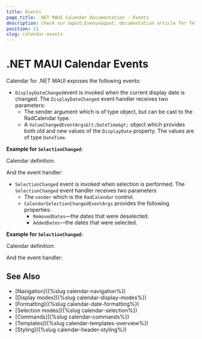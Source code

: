```yaml
---
title: Events
page_title: .NET MAUI Calendar Documentation - Events
description: Check our &quot;Evenys&quot; documentation article for Telerik Calendar for .NET MAUI control.
position: 11
slug: calendar-events
---
```


# .NET MAUI Calendar Events

Calendar for .NET MAUI exposes the following events:

* `DisplayDateChanged`event is invoked when the current display date is changed. The `DisplayDateChanged` event handler receives two parameters:
	* The sender argument which is of type object, but can be cast to the RadCalendar type.
	* A `ValueChangedEventArgs&lt;DateTime&gt;` object which provides both old and new values of the `DisplayDate` property. The values are of type `DateTime`.

**Example for `SelectionChanged`:**

Calendar definition:

<snippet id='calendar-displaydate-event'/>

And the event handler:

<snippet id='calendar-displaydate-changed'/>


* `SelectionChanged` event is invoked when selection is performed. The `SelectionChanged` event handler receives two parameters
	* The `sender` which is the `RadCalendar` control.
	* `CalendarSelectionChangedEventArgs` provides the following properties:
		- `RemovedDates`&mdash;the dates that were deselected.
		- `AddedDates`&mdash;the dates that were selected.

**Example for `SelectionChanged`:**

Calendar definition:

<snippet id='calendar-selection-event'/>

And the event handler:

<snippet id='calendar-selection-changed-event'/>

## See Also

- [Navigation]({%slug calendar-navigation%})
- [Display modes]({%slug calendar-display-modes%})
- [Formatting]({%slug calendar-date-formatting%})
- [Selection modes]({%slug calendar-selection%})
- [Commands]({%slug calendar-commands%})
- [Templates]({%slug calendar-templates-overview%})
- [Styling]({%slug calendar-header-styling%})
